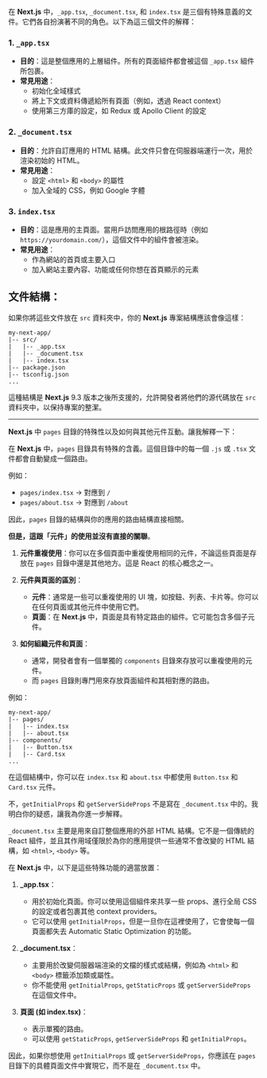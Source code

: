 在 **Next.js** 中，`_app.tsx`, `_document.tsx`, 和 `index.tsx` 是三個有特殊意義的文件。它們各自扮演著不同的角色。以下為這三個文件的解釋：

### 1. `_app.tsx` 

- **目的**：這是整個應用的上層組件。所有的頁面組件都會被這個 `_app.tsx` 組件所包裹。
- **常見用途**：
  - 初始化全域樣式
  - 將上下文或資料傳遞給所有頁面（例如，透過 React context）
  - 使用第三方庫的設定，如 Redux 或 Apollo Client 的設定

### 2. `_document.tsx`

- **目的**：允許自訂應用的 HTML 結構。此文件只會在伺服器端運行一次，用於渲染初始的 HTML。
- **常見用途**：
  - 設定 `<html>` 和 `<body>` 的屬性
  - 加入全域的 CSS，例如 Google 字體

### 3. `index.tsx`

- **目的**：這是應用的主頁面。當用戶訪問應用的根路徑時（例如 `https://yourdomain.com/`），這個文件中的組件會被渲染。
- **常見用途**：
  - 作為網站的首頁或主要入口
  - 加入網站主要內容、功能或任何你想在首頁顯示的元素

## 文件結構：

如果你將這些文件放在 `src` 資料夾中，你的 **Next.js** 專案結構應該會像這樣：

```
my-next-app/
|-- src/
|   |-- _app.tsx
|   |-- _document.tsx
|   |-- index.tsx
|-- package.json
|-- tsconfig.json
...
```

這種結構是 **Next.js** 9.3 版本之後所支援的，允許開發者將他們的源代碼放在 `src` 資料夾中，以保持專案的整潔。

***
**Next.js** 中 `pages` 目錄的特殊性以及如何與其他元件互動。讓我解釋一下：

在 **Next.js** 中，`pages` 目錄具有特殊的含義。這個目錄中的每一個 `.js` 或 `.tsx` 文件都會自動變成一個路由。

例如：

- `pages/index.tsx` → 對應到 `/`
- `pages/about.tsx` → 對應到 `/about`
  
因此，`pages` 目錄的結構與你的應用的路由結構直接相關。

**但是，這跟「元件」的使用並沒有直接的關聯**。

1. **元件重複使用**：你可以在多個頁面中重複使用相同的元件，不論這些頁面是存放在 `pages` 目錄中還是其他地方。這是 React 的核心概念之一。

2. **元件與頁面的區別**：
    - **元件**：通常是一些可以重複使用的 UI 塊，如按鈕、列表、卡片等。你可以在任何頁面或其他元件中使用它們。
    - **頁面**：在 **Next.js** 中，頁面是具有特定路由的組件。它可能包含多個子元件。

3. **如何組織元件和頁面**：
    - 通常，開發者會有一個單獨的 `components` 目錄來存放可以重複使用的元件。
    - 而 `pages` 目錄則專門用來存放頁面組件和其相對應的路由。

例如：

```
my-next-app/
|-- pages/
|   |-- index.tsx
|   |-- about.tsx
|-- components/
|   |-- Button.tsx
|   |-- Card.tsx
...
```

在這個結構中，你可以在 `index.tsx` 和 `about.tsx` 中都使用 `Button.tsx` 和 `Card.tsx` 元件。

不，`getInitialProps` 和 `getServerSideProps` 不是寫在 `_document.tsx` 中的。我明白你的疑惑，讓我為你進一步解釋。

`_document.tsx` 主要是用來自訂整個應用的外部 HTML 結構。它不是一個傳統的 React 組件，並且其作用域僅限於為你的應用提供一些通常不會改變的 HTML 結構，如 `<html>`, `<body>` 等。

在 **Next.js** 中，以下是這些特殊功能的適當放置：

1. **_app.tsx**：
    - 用於初始化頁面。你可以使用這個組件來共享一些 props、進行全局 CSS 的設定或者包裹其他 context providers。
    - 它可以使用 `getInitialProps`，但是一旦你在這裡使用了，它會使每一個頁面都失去 Automatic Static Optimization 的功能。

2. **_document.tsx**：
    - 主要用於改變伺服器端渲染的文檔的樣式或結構，例如為 `<html>` 和 `<body>` 標籤添加類或屬性。
    - 你不能使用 `getInitialProps`, `getStaticProps` 或 `getServerSideProps` 在這個文件中。

3. **頁面 (如 index.tsx)**：
    - 表示單獨的路由。
    - 可以使用 `getStaticProps`, `getServerSideProps` 和 `getInitialProps`。
    
因此，如果你想使用 `getInitialProps` 或 `getServerSideProps`，你應該在 `pages` 目錄下的具體頁面文件中實現它，而不是在 `_document.tsx` 中。